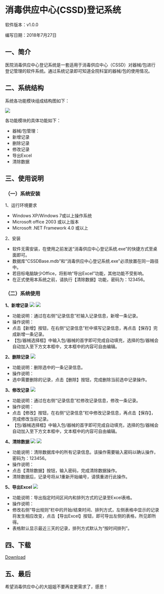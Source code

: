 # 消毒供应中心(CSSD)登记系统

软件版本：v1.0.0

编写日期：2018年7月27日


## 一、简介

医院消毒供应中心登记系统是一套适用于消毒供应中心（CSSD）对器械/包进行登记管理的软件系统。通过系统记录即可知道全院科室的器械/包的使用情况。

## 二、系统结构

系统各功能模块组成结构图如下：

![](https://github.com/jl223vy/fjtcmfs-cssdms/raw/master/Img/StructureDiagram.jpg)

各功能模块的具体功能如下：

- 器械/包管理：
 - 新增记录
 - 删除记录
 - 修改记录
- 导出Excel
- 清除数据


## 三、使用说明

### （一）系统安装

1、运行环境要求

- Windows XP/Windows 7或以上操作系统
- Microsoft office 2003 或以上版本
- Microsoft .NET Framework 4.0 或以上

2、安装

- 软件无需安装，在使用之前发送“消毒供应中心登记系统.exe”的快捷方式至桌面即可。
- 数据库“CSSDBase.mdb”和“消毒供应中心登记系统.exe”必须放置在同一路径中。
- 若目标电脑缺少Office，将影响“导出Excel”功能，其他功能不受影响。
- 在正式使用本系统之前，请执行【清除数据】功能，密码为：123456。

### （二）系统使用

**1、新增记录**
![](https://github.com/jl223vy/fjtcmfs-cssdms/raw/master/Img/add1.jpg)
![](https://github.com/jl223vy/fjtcmfs-cssdms/raw/master/Img/add2.jpg)

- 功能说明：通过在右侧“记录信息”栏输入记录信息，新增一条记录。
- 操作说明：
 - 点击【新增】按钮，在右侧“记录信息”栏中填写记录信息，再点击【保存】完成新增一条记录。
 - 【包/器械选择框】中输入包/器械的首字即可完成自动填充，选择的包/器械会自动加入至下方文本框中，文本框中的内容可自由编辑。

**2、删除记录**
![](https://github.com/jl223vy/fjtcmfs-cssdms/raw/master/Img/del.jpg)

- 功能说明：删除选中的一条记录信息。
- 操作说明：
 - 选中需要删除的记录，点击【删除】按钮，完成删除当前选中记录操作。

**3、修改记录**
![](https://github.com/jl223vy/fjtcmfs-cssdms/raw/master/Img/modi.jpg)

- 功能说明：通过在右侧“记录信息”栏修改记录信息，修改一条记录。
- 操作说明：
 - 点击【修改】按钮，在右侧“记录信息”栏中修改记录信息，再点击【保存】，完成修改当前记录。
 - 【包/器械选择框】中输入包/器械的首字即可完成自动填充，选择的包/器械会自动加入至下方文本框中，文本框中的内容可自由编辑。

**4、清除数据**
![](https://github.com/jl223vy/fjtcmfs-cssdms/raw/master/Img/clear1.jpg)
![](https://github.com/jl223vy/fjtcmfs-cssdms/raw/master/Img/clear2.jpg)

- 功能说明：清除数据库中的所有记录信息。该操作需要输入密码以确认操作，密码为：123456。
- 操作说明：
 - 点击【清除数据】按钮，输入密码，完成清除数据操作。
 - 清除数据后，记录号将从1重新开始编号，请慎重进行此操作。

**5、导出Excel**
![](https://github.com/jl223vy/fjtcmfs-cssdms/raw/master/Img/export.jpg)

- 功能说明：导出指定时间区间内和排列方式的记录至Excel表格。
- 操作说明：
 - 修改右侧“导出规则”栏中的开始/结束时间、排列方式，左侧表格中显示的记录将发生相应改变，点击【导出Excel】按钮，即可导出左侧的表格，所见即所得。
 - 表格默认显示最近三天的记录，排列方式默认为“按时间排列”。

 
## 四、下载

[Download]()


## 五、最后

希望消毒供应中心的大姐姐不要再变更需求了，感恩！

